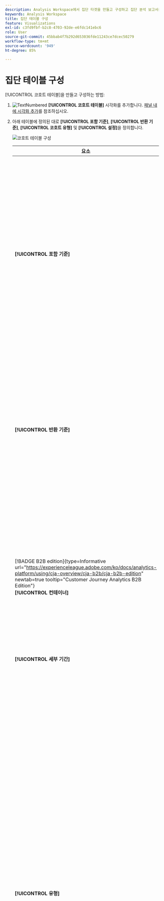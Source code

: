 ```yaml
---
description: Analysis Workspace에서 집단 타겟을 만들고 구성하고 집단 분석 보고서를 실행하는 방법에 대해 알아봅니다.
keywords: Analysis Workspace
title: 집단 테이블 구성
feature: Visualizations
exl-id: c3fd9fbf-b2c8-4703-92de-e6fdc141ebc6
role: User
source-git-commit: 45bbab4f7b292d653036fde11243ce7dcec50279
workflow-type: tm+mt
source-wordcount: '949'
ht-degree: 85%

---
```


# 집단 테이블 구성

[!UICONTROL 코호트 테이블]을 만들고 구성하는 방법:

1. ![TextNumbered](/help/assets/icons/TextNumbered.svg) **[!UICONTROL 코호트 테이블]** 시각화를 추가합니다. [패널 내에 시각화 추가](../freeform-analysis-visualizations.md#add-visualizations-to-a-panel)를 참조하십시오.

1. 아래 테이블에 정의된 대로 **[!UICONTROL 포함 기준]**, **[!UICONTROL 반환 기준]**, **[!UICONTROL 코호트 유형]** 및 **[!UICONTROL 설정]**&#x200B;을 정의합니다.

   ![코호트 테이블 구성](assets/cohort-configure.png)

   | 요소 | 설명 |
   |--- |--- |
   | **[!UICONTROL 포함 기준]** | 최대 10개의 포함 세그먼트와 3개의 포함 지표를 적용할 수 있습니다. 이 지표는 사용자가 어떤 코호트에 속하는지를 지정합니다. 예를 들어 포함 지표가 주문이면, 코호트 분석의 시간 범위 동안 주한 사용자는 초기 코호트에 포함됩니다.<br>지표 간의 기본 연산자는 AND이지만 OR로 변경할 수 있습니다. 또한 이러한 지표에 숫자 세그먼트화를 추가할 수 있습니다. 예: `Sessions >= 1`.</br> |
   | **[!UICONTROL 반환 기준]** | 최대 10개의 반환 세그먼트와 3개의 반환 지표를 적용할 수 있습니다. 지표는 사용자의 유지 또는 이탈 여부를 표시합니다. 예를 들어 반환 지표가 [비디오 보기 횟수]일 경우, 그 다음 기간 동안 비디오를 본 사용자만(코호트에 추가된 기간 후) [보존]으로 표현됩니다. 보존을 수량화하는 다른 지표는 세션입니다. |
   | [!BADGE B2B edition]{type=Informative url="https://experienceleague.adobe.com/ko/docs/analytics-platform/using/cja-overview/cja-b2b/cja-b2b-edition" newtab=true tooltip="Customer Journey Analytics B2B Edition"}<br/>**[!UICONTROL 컨테이너&#x200B;]** | 기본적으로 집단 분석은 개인 컨테이너에 연결되어 있습니다. Workspace 프로젝트를 지원하는 계정 기반 연결에서 사용자 이상의 컨테이너를 사용할 수 있는 경우 **[!UICONTROL 컨테이너]** 드롭다운 메뉴에서 집단 분석을 위한 다른 컨테이너를 선택할 수 있습니다. |
   | **[!UICONTROL 세부 기간]** | 시간 세부 기간 일, 주, 월, 분기 또는 년입니다. |
   | **[!UICONTROL 유형]** | **[!UICONTROL 보존]**(기본값): **[!UICONTROL 보존]** 코호트는 방문자 코호트가 시간이 지남에 따라 사용자의 자산으로 어떻게 반환되는지 측정합니다. 보존 코호트는 표준 코호트이며 사용자의 재방문 및 반복 행동을 나타냅니다. [!UICONTROL 보존] 코호트는 테이블에서 녹색으로 표시됩니다.<br>**[!UICONTROL 이탈&#x200B;]**:**[!UICONTROL &#x200B;이탈&#x200B;]**(“감소” 또는 “폴아웃”이라고도 함) 코호트는 방문자 코호트 시간이 지남에 따라 사용자의 자산에서 어떻게 이탈하는지 측정합니다. 이탈은 보존의 반대 개념입니다. `Churn = 1 - Retention`. [!UICONTROL 이탈]은 고객이 다시 돌아오지 않는 빈도를 제시하여 기회와 고착성을 측정하는 좋은 방법입니다. 이탈을 사용하여 주안점을 두어야 할 영역을 분석하고 식별할 수 있습니다. 어떤 집단 세그먼트에 주의를 기울여야 합니까? [!UICONTROL 이탈] 코호트는 테이블에서 빨강색으로 표시되며&#x200B;**[!UICONTROL &#x200B;플로우&#x200B;]**&#x200B;시각화의 폴아웃과 유사합니다.</br> |
   | **[!UICONTROL 설정]** | **[!UICONTROL 순환 계산]**: 포함된 열(기본값)이 아닌 이전 열을 기준으로 보존 또는 이탈을 계산합니다. [!UICONTROL 순환 계산]은 “반환” 기간에 대한 계산 방법을 변경합니다. 일반적인 계산은 반환 기준을 충족하고 포함 기간에 있던 사용자를 찾습니다. 이전 기간에 코호트에 있었는지 여부는 중요하지 않습니다. 대신 [!UICONTROL 순환 계산]은 “반환” 기준을 충족하고 이전 기간에 포함되었던 사용자를 찾습니다. 따라서, [!UICONTROL 순환 계산]은 시간의 경과에 따라 &quot;반환&quot; 기준을 지속적으로 충족하는 사용자 세그먼트와 유입 경로입니다. 선택한 기간까지 이어지는 각 기간에 대해 [!UICONTROL 반환] 기준이 적용됩니다. </br><br>**[!UICONTROL 지연 테이블&#x200B;]**: [!UICONTROL 지연] 테이블은 포함 이벤트가 발생한 이전 및 이후에 경과한 시간을 측정합니다. [!UICONTROL 지연 테이블]은 이전/이후 분석 시 유용한 도구입니다. 예를 들어 곧 출시될 제품이나 캠페인이 있으며 출시 전후의 행동을 추적하고자 할 수 있습니다. [!UICONTROL 지연 테이블]은 직접적인 영향을 확인하기 위해 사전 및 사후 행동을 나란히 표시합니다. [!UICONTROL 지연 테이블]의 사전 포함 셀은 포함 기간의 [!UICONTROL 포함] 기준을 충족한 사용자를 계산한 다음 포함 기간 이전 기간의 [!UICONTROL 반환] 기준을 충족하는 사용자를 계산합니다. [!UICONTROL 지연 테이블]과 [!UICONTROL 사용자 정의 차원 코호트]는 함께 사용할 수 없습니다.</br><br>**[!UICONTROL 사용자 정의 차원 코호트]**: 시간 기반 코호트(기본값)가 아니라 선택한 차원을 기반으로 그룹을 생성합니다. 많은 고객이 시간 이외의 다른 항목으로 코호트를 분석하기를 원하며 새로운 사용자 정의 차원 코호트 기능은 자신이 선택한 차원을 기준으로 코호트를 구축할 수 있는 유연성을 제공합니다. 마케팅 채널, 캠페인, 제품, 페이지, 영역 또는 다른 차원과 같은 차원을 사용하여 이러한 차원의 다양한 값을 기준으로 보존 상태가 어떻게 변하는지 보여 줍니다. [!UICONTROL 사용자 지정 차원] 집단 세그먼트 정의는 반환 정의의 일부가 아니라 포함 기간의 일부로 차원 항목만 적용합니다.</br><br>[!UICONTROL 사용자 정의 차원 코호트] 선택 사항을 선택한 후 원하는 영역으로 차원을 드래그할 수 있습니다. 차원을 추가하면 동일한 기간에 유사한 차원 항목을 비교할 수 있습니다. 예를 들어 도시의 성능, 상품, 캠페인 등을 나란히 비교할 수 있습니다. 코호트 테이블이 상위 14개 차원 항목을 반환합니다. 그러나 ![세그먼트](/help/assets/icons/Filter.svg) 세그먼트를 사용하여 원하는 차원 항목만 표시할 수 있습니다. [!UICONTROL 사용자 정의 차원 코호트]는 [!UICONTROL 지연 테이블] 기능과 함께 사용할 수 없습니다.</br> |

1. **[!UICONTROL 빌드]**&#x200B;를 클릭합니다.
1. [!UICONTROL 코호트 테이블]을 재구성하려면 ![편집](/help/assets/icons/Edit.svg)을 선택합니다.

1. (선택 사항) 선택 내용에서 세그먼트 또는 대상을 만듭니다.

   셀들 (연속 또는 불연속)을 선택한 다음, 마우스 오른쪽 단추를 클릭 > **[!UICONTROL 선택 항목으로 세그먼트 만들기를 클릭합니다]**.

   ![세그먼트 또는 대상 만들기](assets/retention-createfilter.png)

1. [세그먼트 빌더](/help/components/segments/seg-builder.md)에서 세그먼트를 더 편집한 다음 **[!UICONTROL 저장]**&#x200B;을 클릭합니다.

   저장된 세그먼트는 [!UICONTROL Analysis Workspace]의 [!UICONTROL 세그먼트] 패널에서 사용할 수 있습니다.

## 설정

[!UICONTROL 코호트 테이블]에 대해 특정 설정을 정의할 수 있습니다.

1. [!UICONTROL 코호트 테이블] 설정을 조정하려면 ![설정](/help/assets/icons/Setting.svg)을 선택합니다.

   | 설정 | 설명 |
   |---|---|
   | **백분율만 표시** | 숫자 값을 제거하고 백분율만 표시합니다. |
   | **백분율 반올림** | 백분율 값을 소수 값으로 표시하지 않고 가장 가까운 정수로 반올림합니다. |
   | **평균 백분율 행 표시** | 테이블의 맨 위에 새 행을 삽입한 다음 각 열 내의 값에 대한 평균을 추가합니다. |


>[!MORELIKETHIS]
>
>[패널 내에 시각화 추가](/help/analysis-workspace/visualizations/freeform-analysis-visualizations.md#add-visualizations-to-a-panel)
>&#x200B;>[시각화 설정](/help/analysis-workspace/visualizations/freeform-analysis-visualizations.md#settings)
>&#x200B;>[시각화 컨텍스트 메뉴](/help/analysis-workspace/visualizations/freeform-analysis-visualizations.md#context-menu)
>

